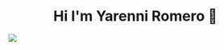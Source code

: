 <div align="center">
  
<h1 align="center"> Hi I'm Yarenni Romero 👋
</div>

<img src="https://www.canva.com/design/DAF85UHGOkU/bf_-tENfqZp_5zd4YgyPzw/view?utm_content=DAF85UHGOkU&utm_campaign=designshare&utm_medium=link&utm_source=editor">
<!--
**yare-romero/yare-romero** is a ✨ _special_ ✨ repository because its `README.md` (this file) appears on your GitHub profile.

Here are some ideas to get you started:

- 🔭 I’m currently working on ...
- 🌱 I’m currently learning ...
- 👯 I’m looking to collaborate on ...
- 🤔 I’m looking for help with ...
- 💬 Ask me about ...
- 📫 How to reach me: ...
- 😄 Pronouns: ...
- ⚡ Fun fact: ...
-->
